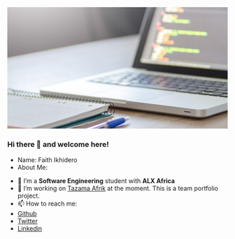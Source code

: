 <img src="https://github.com/Faitholo/Faitholo/blob/main/img.png" />

### Hi there 👋 and welcome here!

* Name: Faith Ikhidero
* About Me:
- 🌱 I’m a **Software Engineering** student with **ALX Africa**
- 🔭 I’m working on [Tazama Afrik](https://github.com/Tazama-Afrik/tazama-afrik) at the moment. This is a team portfolio project.
- 📫 How to reach me: 
- [Github](https://github.com/Faitholo)
- [Twitter](https://twitter.com/faith_ikhidero)
- [Linkedin](https://www.linkedin.com/in/faith-ikhidero-517582a7)
